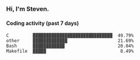 ### Hi, I'm Steven.

#### Coding activity (past 7 days)
```
C         ▓▓▓▓▓▓▓▓▓▓▓▓▓▓▓▓▓▓▓▓▓▓▓▓▓▓▓▓▓▓  49.79%
other     ▓▓▓▓▓▓▓▓▓▓▓▓▓                   21.69%
Bash      ▓▓▓▓▓▓▓▓▓▓▓▓                    20.04%
Makefile  ▓▓▓▓▓                            8.49%
```
